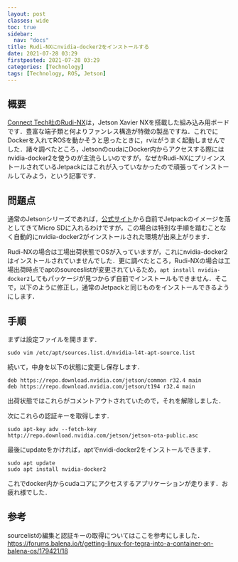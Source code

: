 ```yaml
---
layout: post
classes: wide
toc: true
sidebar:
  nav: "docs"
title: Rudi-NXにnvidia-docker2をインストールする
date: 2021-07-28 03:29
firstposted: 2021-07-28 03:29
categories: [Technology]
tags: [Technology, ROS, Jetson]
---
```




## 概要
[Connect Tech社のRudi-NX](https://connecttech.com/product/rudi-nx-embedded-system-nvidia-jetson-xavier-nx/)は，Jetson Xavier NXを搭載した組み込み用ボードです．豊富な端子類と何よりファンレス構造が特徴の製品ですね．これでにDockerを入れてROSを動かそうと思ったときに，rvizがうまく起動しませんでした．諸々調べたところ，JetsonのcudaにDocker内からアクセスする際にはnvidia-docker2を使うのが主流らしいのですが，なぜかRudi-NXにプリインストールされているJetpackにはこれが入っていなかったので頑張ってインストールしてみよう，という記事です．

<!-- more -->

## 問題点
通常のJetsonシリーズであれば，[公式サイト](https://developer.nvidia.com/embedded/jetpack)から自前でJetpackのイメージを落としてきてMicro SDに入れるわけですが，この場合は特別な手順を踏むことなく自動的にnvidia-docker2がインストールされた環境が出来上がります．

Rudi-NXの場合は工場出荷状態でOSが入っていますが，これにnvidia-docker2はインストールされていませんでした．更に調べたところ，Rudi-NXの場合は工場出荷時点でaptのsourceslistが変更されているため，`apt install nvidia-docker2`してもパッケージが見つからず自前でインストールもできません．そこで，以下のように修正し，通常のJetpackと同じものをインストールできるようにします．

## 手順
まずは設定ファイルを開きます．

```
sudo vim /etc/apt/sources.list.d/nvidia-l4t-apt-source.list
```

続いて，中身を以下の状態に変更し保存します．

```/etc/apt/sources.list.d/nvidia-l4t-apt-source.list
deb https://repo.download.nvidia.com/jetson/common r32.4 main 
deb https://repo.download.nvidia.com/jetson/t194 r32.4 main
```
出荷状態ではこれらがコメントアウトされていたので，それを解除しました．


次にこれらの認証キーを取得します．

```
sudo apt-key adv --fetch-key http://repo.download.nvidia.com/jetson/jetson-ota-public.asc
```

最後にupdateをかければ，aptでnvidi-docker2をインストールできます．

```
sudo apt update
sudo apt install nvidia-docker2
```

これでdocker内からcudaコアにアクセスするアプリケーションが走ります．お疲れ様でした．

## 参考

sourcelistの編集と認証キーの取得についてはここを参考にしました．
https://forums.balena.io/t/getting-linux-for-tegra-into-a-container-on-balena-os/179421/18